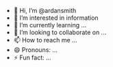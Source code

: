 - 👋 Hi, I’m @ardansmith
- 👀 I’m interested in information
- 🌱 I’m currently learning ...
- 💞️ I’m looking to collaborate on ...
- 📫 How to reach me ...
- 😄 Pronouns: ...
- ⚡ Fun fact: ...

<!---
ardansmith/ardansmith is a ✨ special ✨ repository because its `README.md` (this file) appears on your GitHub profile.
You can click the Preview link to take a look at your changes.
--->
